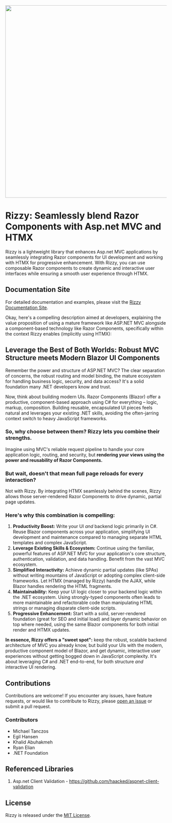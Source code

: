 <img src="https://jalexsocial.github.io/Rizzy/media/rizzy-logo.png?cache=bust3" width="600"/>

# Rizzy: Seamlessly blend Razor Components with Asp.net MVC and HTMX

Rizzy is a lightweight library that enhances Asp.net MVC applications by seamlessly integrating Razor components for UI development and working with HTMX for progressive enhancement. With Rizzy, you can use composable Razor components to create dynamic and interactive user interfaces while ensuring a smooth user experience through HTMX.

## Documentation Site

For detailed documentation and examples, please visit the [Rizzy Documentation Site](https://jalexsocial.github.io/rizzy.docs/).

Okay, here's a compelling description aimed at developers, explaining the value proposition of using a mature framework like ASP.NET MVC alongside a component-based technology like Razor Components, specifically within the context Rizzy enables (implicitly using HTMX):


## Leverage the Best of Both Worlds: Robust MVC Structure meets Modern Blazor UI Components

Remember the power and structure of ASP.NET MVC? The clear separation of concerns, the robust routing and model binding, the mature ecosystem for handling business logic, security, and data access? It's a solid foundation many .NET developers know and trust.

Now, think about building modern UIs. Razor Components (Blazor) offer a productive, component-based approach using C# for everything – logic, markup, composition. Building reusable, encapsulated UI pieces feels natural and leverages your existing .NET skills, avoiding the often-jarring context switch to heavy JavaScript frameworks.

### **So, why choose between them? Rizzy lets you combine their strengths.**

Imagine using MVC's reliable request pipeline to handle your core application logic, routing, and security, but **rendering your views using the power and reusability of Razor Components.**

### **But wait, doesn't that mean full page reloads for every interaction?** 

Not with Rizzy. By integrating HTMX seamlessly behind the scenes, Rizzy allows those server-rendered Razor Components to drive dynamic, partial page updates.

### **Here's why this combination is compelling:**

1.  **Productivity Boost:** Write your UI *and* backend logic primarily in C#. Reuse Blazor components across your application, simplifying UI development and maintenance compared to managing separate HTML templates and complex JavaScript.
2.  **Leverage Existing Skills & Ecosystem:** Continue using the familiar, powerful features of ASP.NET MVC for your application's core structure, authentication, validation, and data handling. Benefit from the vast MVC ecosystem.
3.  **Simplified Interactivity:** Achieve dynamic partial updates (like SPAs) without writing mountains of JavaScript or adopting complex client-side frameworks. Let HTMX (managed by Rizzy) handle the AJAX, while Blazor handles rendering the HTML fragments.
4.  **Maintainability:** Keep your UI logic closer to your backend logic within the .NET ecosystem. Using strongly-typed components often leads to more maintainable and refactorable code than manipulating HTML strings or managing disparate client-side scripts.
5.  **Progressive Enhancement:** Start with a solid, server-rendered foundation (great for SEO and initial load) and layer dynamic behavior on top where needed, using the same Blazor components for both initial render and HTMX updates.

**In essence, Rizzy offers a "sweet spot":** keep the robust, scalable backend architecture of MVC you already know, but build your UIs with the modern, productive component model of Blazor, and get dynamic, interactive user experiences without getting bogged down in JavaScript complexity. It's about leveraging C# and .NET end-to-end, for both structure *and* interactive UI rendering.

## Contributions

Contributions are welcome! If you encounter any issues, have feature requests, or would like to contribute to Rizzy, please [open an issue](https://github.com/jalexsocial/rizzy/issues) or submit a pull request.

### Contributors

- Michael Tanczos
- Egil Hansen
- Khalid Abuhakmeh
- Ryan Elian
- .NET Foundation

## Referenced Libraries

1. Asp.net Client Validation - https://github.com/haacked/aspnet-client-validation


## License

Rizzy is released under the [MIT License](https://opensource.org/licenses/MIT).
